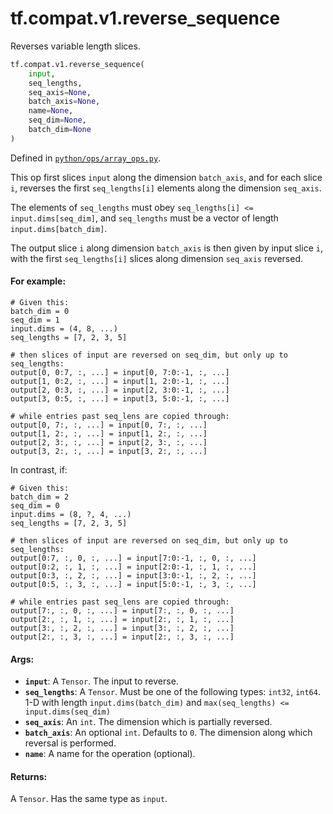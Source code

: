 <div itemscope itemtype="http://developers.google.com/ReferenceObject">
<meta itemprop="name" content="tf.compat.v1.reverse_sequence" />
<meta itemprop="path" content="Stable" />
</div>

# tf.compat.v1.reverse_sequence

Reverses variable length slices.

``` python
tf.compat.v1.reverse_sequence(
    input,
    seq_lengths,
    seq_axis=None,
    batch_axis=None,
    name=None,
    seq_dim=None,
    batch_dim=None
)
```



Defined in [`python/ops/array_ops.py`](/code/stable/tensorflow/python/ops/array_ops.py).

<!-- Placeholder for "Used in" -->

This op first slices `input` along the dimension `batch_axis`, and for each
slice `i`, reverses the first `seq_lengths[i]` elements along
the dimension `seq_axis`.

The elements of `seq_lengths` must obey `seq_lengths[i] <= input.dims[seq_dim]`,
and `seq_lengths` must be a vector of length `input.dims[batch_dim]`.

The output slice `i` along dimension `batch_axis` is then given by input
slice `i`, with the first `seq_lengths[i]` slices along dimension
`seq_axis` reversed.

#### For example:



```
# Given this:
batch_dim = 0
seq_dim = 1
input.dims = (4, 8, ...)
seq_lengths = [7, 2, 3, 5]

# then slices of input are reversed on seq_dim, but only up to seq_lengths:
output[0, 0:7, :, ...] = input[0, 7:0:-1, :, ...]
output[1, 0:2, :, ...] = input[1, 2:0:-1, :, ...]
output[2, 0:3, :, ...] = input[2, 3:0:-1, :, ...]
output[3, 0:5, :, ...] = input[3, 5:0:-1, :, ...]

# while entries past seq_lens are copied through:
output[0, 7:, :, ...] = input[0, 7:, :, ...]
output[1, 2:, :, ...] = input[1, 2:, :, ...]
output[2, 3:, :, ...] = input[2, 3:, :, ...]
output[3, 2:, :, ...] = input[3, 2:, :, ...]
```

In contrast, if:

```
# Given this:
batch_dim = 2
seq_dim = 0
input.dims = (8, ?, 4, ...)
seq_lengths = [7, 2, 3, 5]

# then slices of input are reversed on seq_dim, but only up to seq_lengths:
output[0:7, :, 0, :, ...] = input[7:0:-1, :, 0, :, ...]
output[0:2, :, 1, :, ...] = input[2:0:-1, :, 1, :, ...]
output[0:3, :, 2, :, ...] = input[3:0:-1, :, 2, :, ...]
output[0:5, :, 3, :, ...] = input[5:0:-1, :, 3, :, ...]

# while entries past seq_lens are copied through:
output[7:, :, 0, :, ...] = input[7:, :, 0, :, ...]
output[2:, :, 1, :, ...] = input[2:, :, 1, :, ...]
output[3:, :, 2, :, ...] = input[3:, :, 2, :, ...]
output[2:, :, 3, :, ...] = input[2:, :, 3, :, ...]
```

#### Args:


* <b>`input`</b>: A `Tensor`. The input to reverse.
* <b>`seq_lengths`</b>: A `Tensor`. Must be one of the following types: `int32`, `int64`.
  1-D with length `input.dims(batch_dim)` and
  `max(seq_lengths) <= input.dims(seq_dim)`
* <b>`seq_axis`</b>: An `int`. The dimension which is partially reversed.
* <b>`batch_axis`</b>: An optional `int`. Defaults to `0`.
  The dimension along which reversal is performed.
* <b>`name`</b>: A name for the operation (optional).


#### Returns:

A `Tensor`. Has the same type as `input`.
